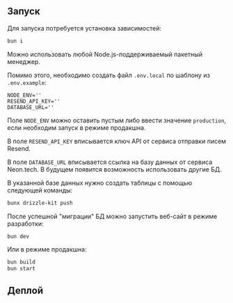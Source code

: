 ## Запуск

Для запуска потребуется установка зависимостей:

```bash
bun i
```

Можно использовать любой Node.js-поддерживаемый пакетный менеджер.

Помимо этого, необходимо создать файл `.env.local` по шаблону из `.env.example`:

```
NODE_ENV=''
RESEND_API_KEY=''
DATABASE_URL=''
```

Поле `NODE_ENV` можно оставить пустым либо ввести значение `production`, если необходим запуск в режиме продакшна.

В поле `RESEND_API_KEY` вписывается ключ API от сервиса отправки писем Resend.

В поле `DATABASE_URL` вписывается ссылка на базу данных от сервиса Neon.tech. В будущем появится возможность использовать другие БД.

В указанной базе данных нужно создать таблицы с помощью следующей команды:

```bash
bunx drizzle-kit push
```

После успешной "миграции" БД можно запустить веб-сайт в режиме разработки:

```bash
bun dev
```

Или в режиме продакшна:

```bash
bun build
bun start
```

## Деплой

